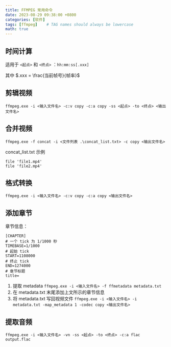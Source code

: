 ```yaml
---
title: FFMPEG 常用命令
date: 2023-08-29 09:38:00 +0800
categories: [软件]
tags: [ffmpeg]    # TAG names should always be lowercase
math: true
---
```


## 时间计算

适用于 `<起点>` 和 `<终点>` ：`hh:mm:ss[.xxx]`

其中 $.xxx = \frac{当前帧号}{帧率}$

## 剪辑视频

`ffmpeg.exe -i <输入文件名> -c:v copy -c:a copy -ss <起点> -to <终点> <输出文件名>`

## 合并视频

`ffmpeg.exe -f concat -i <文件列表 .\concat_list.txt> -c copy <输出文件名>`

concat_list.txt 示例

```text
file 'file1.mp4'
file 'file2.mp4'
```

## 格式转换

`ffmpeg.exe -i <输入文件名> -c:v copy -c:a copy <输出文件名>`

## 添加章节

章节信息：

```text
[CHAPTER]
# 一个 tick 为 1/1000 秒
TIMEBASE=1/1000
# 起始 tick
START=1108000
# 终止 tick
END=1274000
# 章节标题
title=
```

1. 提取 metadata `ffmpeg.exe -i <输入文件名> -f ffmetadata metadata.txt`
2. 在 metadata.txt 末尾添加上文所示的章节信息
3. 将 metadata.txt 写回视频文件 `ffmpeg.exe -i <输入文件名> -i metadata.txt -map_metadata 1 -codec copy <输出文件名>`

## 提取音频

`ffmpeg.exe -i <输入文件名> -vn -ss <起点> -to <终点> -c:a flac output.flac`
